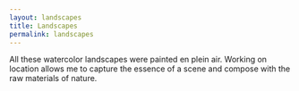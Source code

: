 ```yaml
---
layout: landscapes
title: Landscapes
permalink: landscapes
---
```

All these watercolor landscapes were painted en plein air. Working on location allows me to capture the essence of a scene and compose with the raw materials of nature.
